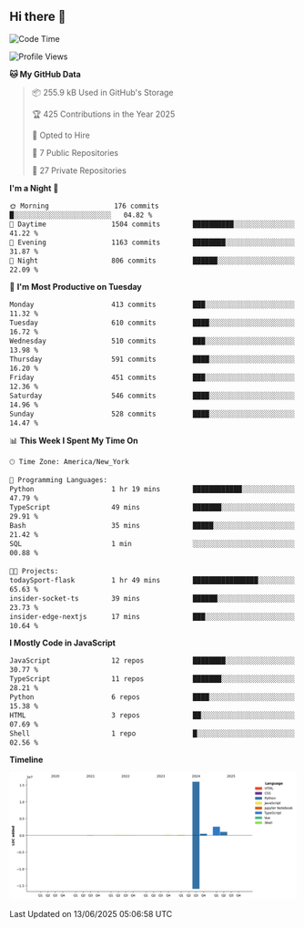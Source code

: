 ## Hi there 👋

<!--START_SECTION:waka-->
![Code Time](http://img.shields.io/badge/Code%20Time-337%20hrs%2046%20mins-blue)

![Profile Views](http://img.shields.io/badge/Profile%20Views-5-blue)

**🐱 My GitHub Data** 

> 📦 255.9 kB Used in GitHub's Storage 
 > 
> 🏆 425 Contributions in the Year 2025
 > 
> 💼 Opted to Hire
 > 
> 📜 7 Public Repositories 
 > 
> 🔑 27 Private Repositories 
 > 
**I'm a Night 🦉** 

```text
🌞 Morning                176 commits         █░░░░░░░░░░░░░░░░░░░░░░░░   04.82 % 
🌆 Daytime                1504 commits        ██████████░░░░░░░░░░░░░░░   41.22 % 
🌃 Evening                1163 commits        ████████░░░░░░░░░░░░░░░░░   31.87 % 
🌙 Night                  806 commits         ██████░░░░░░░░░░░░░░░░░░░   22.09 % 
```
📅 **I'm Most Productive on Tuesday** 

```text
Monday                   413 commits         ███░░░░░░░░░░░░░░░░░░░░░░   11.32 % 
Tuesday                  610 commits         ████░░░░░░░░░░░░░░░░░░░░░   16.72 % 
Wednesday                510 commits         ███░░░░░░░░░░░░░░░░░░░░░░   13.98 % 
Thursday                 591 commits         ████░░░░░░░░░░░░░░░░░░░░░   16.20 % 
Friday                   451 commits         ███░░░░░░░░░░░░░░░░░░░░░░   12.36 % 
Saturday                 546 commits         ████░░░░░░░░░░░░░░░░░░░░░   14.96 % 
Sunday                   528 commits         ████░░░░░░░░░░░░░░░░░░░░░   14.47 % 
```


📊 **This Week I Spent My Time On** 

```text
🕑︎ Time Zone: America/New_York

💬 Programming Languages: 
Python                   1 hr 19 mins        ████████████░░░░░░░░░░░░░   47.79 % 
TypeScript               49 mins             ███████░░░░░░░░░░░░░░░░░░   29.91 % 
Bash                     35 mins             █████░░░░░░░░░░░░░░░░░░░░   21.42 % 
SQL                      1 min               ░░░░░░░░░░░░░░░░░░░░░░░░░   00.88 % 

🐱‍💻 Projects: 
todaySport-flask         1 hr 49 mins        ████████████████░░░░░░░░░   65.63 % 
insider-socket-ts        39 mins             ██████░░░░░░░░░░░░░░░░░░░   23.73 % 
insider-edge-nextjs      17 mins             ███░░░░░░░░░░░░░░░░░░░░░░   10.64 % 
```

**I Mostly Code in JavaScript** 

```text
JavaScript               12 repos            ████████░░░░░░░░░░░░░░░░░   30.77 % 
TypeScript               11 repos            ███████░░░░░░░░░░░░░░░░░░   28.21 % 
Python                   6 repos             ████░░░░░░░░░░░░░░░░░░░░░   15.38 % 
HTML                     3 repos             ██░░░░░░░░░░░░░░░░░░░░░░░   07.69 % 
Shell                    1 repo              █░░░░░░░░░░░░░░░░░░░░░░░░   02.56 % 
```



**Timeline**

![Lines of Code chart](https://raw.githubusercontent.com/dikshithvishnu/dikshithvishnu/main/assets/bar_graph.png)


 Last Updated on 13/06/2025 05:06:58 UTC
<!--END_SECTION:waka-->
